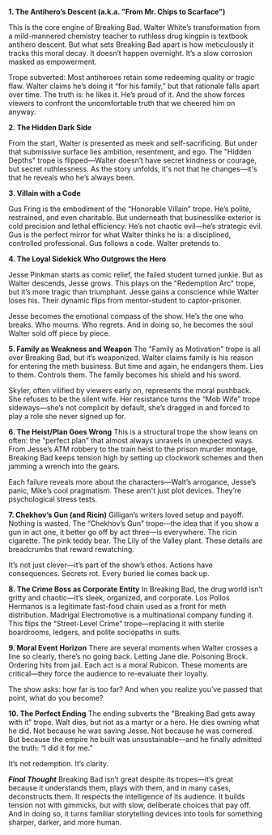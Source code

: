 **1. The Antihero’s Descent (a.k.a. "From Mr. Chips to Scarface")**

This is the core engine of Breaking Bad. Walter White’s transformation from a mild-mannered chemistry teacher to ruthless drug kingpin is textbook antihero descent. But what sets Breaking Bad apart is how meticulously it tracks this moral decay. It doesn’t happen overnight. It’s a slow corrosion masked as empowerment.

Trope subverted: Most antiheroes retain some redeeming quality or tragic flaw. Walter claims he’s doing it “for his family,” but that rationale falls apart over time. The truth is: he likes it. He’s proud of it. And the show forces viewers to confront the uncomfortable truth that we cheered him on anyway.

**2. The Hidden Dark Side**

From the start, Walter is presented as meek and self-sacrificing. But under that submissive surface lies ambition, resentment, and ego. The "Hidden Depths" trope is flipped—Walter doesn’t have secret kindness or courage, but secret ruthlessness. As the story unfolds, it's not that he changes—it's that he reveals who he’s always been.

**3. Villain with a Code**

Gus Fring is the embodiment of the “Honorable Villain” trope. He’s polite, restrained, and even charitable. But underneath that businesslike exterior is cold precision and lethal efficiency. He’s not chaotic evil—he’s strategic evil. Gus is the perfect mirror for what Walter thinks he is: a disciplined, controlled professional. Gus follows a code. Walter pretends to.

**4. The Loyal Sidekick Who Outgrows the Hero**

Jesse Pinkman starts as comic relief, the failed student turned junkie. But as Walter descends, Jesse grows. This plays on the "Redemption Arc" trope, but it’s more tragic than triumphant. Jesse gains a conscience while Walter loses his. Their dynamic flips from mentor-student to captor-prisoner.

Jesse becomes the emotional compass of the show. He’s the one who breaks. Who mourns. Who regrets. And in doing so, he becomes the soul Walter sold off piece by piece.

**5. Family as Weakness and Weapon**
The "Family as Motivation" trope is all over Breaking Bad, but it’s weaponized. Walter claims family is his reason for entering the meth business. But time and again, he endangers them. Lies to them. Controls them. The family becomes his shield and his sword.

Skyler, often vilified by viewers early on, represents the moral pushback. She refuses to be the silent wife. Her resistance turns the “Mob Wife” trope sideways—she’s not complicit by default, she’s dragged in and forced to play a role she never signed up for.

**6. The Heist/Plan Goes Wrong**
This is a structural trope the show leans on often: the “perfect plan” that almost always unravels in unexpected ways. From Jesse’s ATM robbery to the train heist to the prison murder montage, Breaking Bad keeps tension high by setting up clockwork schemes and then jamming a wrench into the gears.

Each failure reveals more about the characters—Walt’s arrogance, Jesse’s panic, Mike’s cool pragmatism. These aren't just plot devices. They’re psychological stress tests.

**7. Chekhov’s Gun (and Ricin)**
Gilligan’s writers loved setup and payoff. Nothing is wasted. The “Chekhov’s Gun” trope—the idea that if you show a gun in act one, it better go off by act three—is everywhere. The ricin cigarette. The pink teddy bear. The Lily of the Valley plant. These details are breadcrumbs that reward rewatching.

It’s not just clever—it’s part of the show’s ethos. Actions have consequences. Secrets rot. Every buried lie comes back up.

**8. The Crime Boss as Corporate Entity**
In Breaking Bad, the drug world isn’t gritty and chaotic—it’s sleek, organized, and corporate. Los Pollos Hermanos is a legitimate fast-food chain used as a front for meth distribution. Madrigal Electromotive is a multinational company funding it. This flips the “Street-Level Crime” trope—replacing it with sterile boardrooms, ledgers, and polite sociopaths in suits.

**9. Moral Event Horizon**
There are several moments when Walter crosses a line so clearly, there’s no going back. Letting Jane die. Poisoning Brock. Ordering hits from jail. Each act is a moral Rubicon. These moments are critical—they force the audience to re-evaluate their loyalty.

The show asks: how far is too far? And when you realize you’ve passed that point, what do you become?

**10. The Perfect Ending**
The ending subverts the "Breaking Bad gets away with it" trope. Walt dies, but not as a martyr or a hero. He dies owning what he did. Not because he was saving Jesse. Not because he was cornered. But because the empire he built was unsustainable—and he finally admitted the truth: “I did it for me.”

It’s not redemption. It’s clarity.

***Final Thought***
Breaking Bad isn’t great despite its tropes—it’s great because it understands them, plays with them, and in many cases, deconstructs them. It respects the intelligence of its audience. It builds tension not with gimmicks, but with slow, deliberate choices that pay off. And in doing so, it turns familiar storytelling devices into tools for something sharper, darker, and more human.